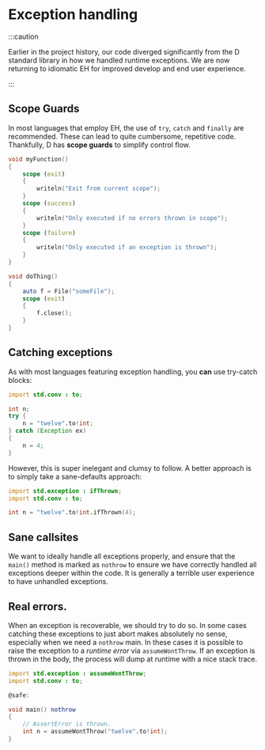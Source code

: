 # Exception handling

:::caution

Earlier in the project history, our code diverged significantly from the D standard library in how we handled runtime exceptions.
We are now returning to idiomatic EH for improved develop and end user experience.

:::

## Scope Guards

In most languages that employ EH, the use of `try`, `catch` and `finally` are recommended. These can lead to quite cumbersome,
repetitive code. Thankfully, D has **scope guards** to simplify control flow.

```d
void myFunction()
{
    scope (exit)
    {
        writeln("Exit from current scope");
    }
    scope (success)
    {
        writeln("Only executed if no errors thrown in scope");
    }
    scope (failure)
    {
        writeln("Only executed if an exception is thrown");
    }
}
```

```d
void doThing()
{
    auto f = File("someFile");
    scope (exit)
    {
        f.close();
    }
}
```

## Catching exceptions

As with most languages featuring exception handling, you **can** use try-catch blocks:

```d
import std.conv : to;

int n;
try {
    n = "twelve".to!int;
} catch (Exception ex)
{
    n = 4;
}
```

However, this is super inelegant and clumsy to follow. A better approach is to simply take
a sane-defaults approach:

```d
import std.exception : ifThrown;
import std.conv : to;

int n = "twelve".to!int.ifThrown(4);
```

## Sane callsites

We want to ideally handle all exceptions properly, and ensure that the `main()` method is marked
as `nothrow` to ensure we have correctly handled all exceptions deeper within the code. It is
generally a terrible user experience to have unhandled exceptions.

## Real errors.

When an exception is recoverable, we should try to do so. In some cases catching these exceptions
to just abort makes absolutely no sense, especially when we need a `nothrow` main. In these cases
it is possible to raise the exception to a *runtime error* via `assumeWontThrow`. If an exception
is thrown in the body, the process will dump at runtime with a nice stack trace.

```d
import std.exception : assumeWontThrow;
import std.conv : to;

@safe:

void main() nothrow
{
    // AssertError is thrown.
    int n = assumeWontThrow("twelve".to!int);
}
```
